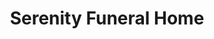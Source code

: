 ---
title: "Serenity Funeral Home"
url: /milwaukee/serenity-funeral-home/
shop: funeral directors
---